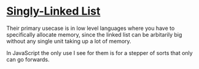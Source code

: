 # [Singly-Linked List](https://en.wikipedia.org/wiki/Linked_list)

Their primary usecase is in low level languages where you have to specifically allocate memory, since the linked list can be arbitarily big without any single unit taking up a lot of memory.

In JavaScript the only use I see for them is for a stepper of sorts that only can go forwards.

